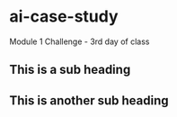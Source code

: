 # ai-case-study
Module 1 Challenge - 3rd day of class
## This is a sub heading

## This is another sub heading